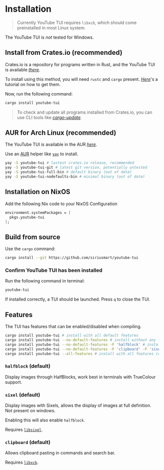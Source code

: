 # Installation

> Currently YouTube TUI requires `libxcb`, which should come preinstalled in most Linux system.

The YouTube TUI is *not* tested for Windows.

## Install from Crates.io (recommended)

Crates.io is a repository for programs written in Rust, and the YouTube TUI is available <a href="https://crates.io/crates/youtube-tui" target=_blank>*there*</a>.

To install using this method, you will need `rustc` and `cargo` present. <a href="https://www.rust-lang.org/tools/install" target=_blank>*Here*</a>'s a tutorial on how to get them.

Now, run the following command:

```sh
cargo install youtube-tui
```

> To check and update all programs installed from Crates.io, you can use CLI tools like <a href="https://crates.io/crates/cargo-update" target=_blank>*cargo-update*</a>.

## AUR for Arch Linux (recommended)

The YouTube TUI is available in the AUR <a href="https://aur.archlinux.org/packages/youtube-tui-git" target=_blank>*here*</a>.

Use an <a href="https://aur.archlinux.org" target=_blank>AUR</a> helper like <a href="https://aur.archlinux.org/packages/yay" target=_blank>`yay`</a> to install.

```sh
yay -S youtube-tui # lastest crates.io release, recommended
yay -S youtube-tui-git # latest git version, potentially untested
yay -S youtube-tui-full-bin # default binary (out of date)
yay -S youtube-tui-nodefaults-bin # minimal binary (out of date)
```
## Installation on NixOS 
Add the following Nix code to your NixOS Configuration
```nix 
environment.systemPackages = [
  pkgs.youtube-tui
];
```

## Build from source

Use the `cargo` command:

```sh
cargo install --git https://github.com/siriusmart/youtube-tui
```

### Confirm YouTube TUI has been installed

Run the following command in terminal:

```sh
youtube-tui
```

If installed correctly, a TUI should be launched. Press `q` to close the TUI.

## Features

The TUI has features that can be enabled/disabled when compiling.

```sh
cargo install youtube-tui # install with all default features
cargo install youtube-tui --no-default-features # install without any features enabled
cargo install youtube-tui --no-default-features -F 'halfblock' # install with only HalfBlocks support (but not Sixels)
cargo install youtube-tui --no-default-features -F 'clipboard' -F 'sixel' # can install with multiple features by doing this
cargo install youtube-tui --all-features # install with all features (even if not included in default)
```

### `halfblock` (default)

Display images through HalfBlocks, work best in terminals with TrueColour support.

### `sixel` (default)

Display images with Sixels, allows the display of images at full definition. Not present on windows.

Enabling this will also enable `halfblock`.

Requires <a href="https://github.com/saitoha/libsixel" target=_blank>`libsixel`</a>.

### `clipboard` (default)

Allows clipboard pasting in commands and search bar.

Requires <a href="https://xcb.freedesktop.org/" target=_blank>`libxcb`</a>.
